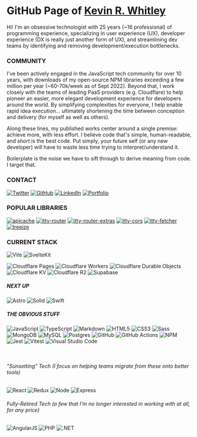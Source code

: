 # GitHub Page of [Kevin R. Whitley](https://kevinrwhitley.com)

Hi!  I'm an obsessive technologist with 25 years (~16 professional) of programming experience, specializing in user experience (UX), developer experience (DX is really just another form of UX), and streamlining dev teams by identifying and removing development/execution bottlenecks.

### COMMUNITY
I've been actively engaged in the JavaScript tech community for over 10 years, with downloads of my open-source NPM libraries exceeding a few million per year (~60-70k/week as of Sept 2022). Beyond that, I work closely with the teams of leading PaaS providers (e.g. Cloudflare) to help pioneer an easier, more elegant development experience for developers around the world. By simplifying complexities for everyone, I help enable rapid idea execution... ultimately shortening the time between conception and delivery (for myself as well as others).

Along these lines, my published works center around a single premise: achieve more, with less effort. I believe code that's simple, human-readable, and *short* is the best code. Put simply, your future self (or any new developer) will have to waste less time trying to interpret/understand it. 

Boilerplate is the noise we have to sift through to derive meaning from code. I target that.

### CONTACT
[![Twitter](https://img.shields.io/badge/Twitter-%231DA1F2.svg?style=for-the-badge&logo=Twitter&logoColor=white)](https://twitter.com/kevinrwhitley)
[![GitHub](https://img.shields.io/badge/github-%23EEE.svg?style=for-the-badge&logo=github&logoColor=121011)](https://github.com/kwhitley)
[![LinkedIn](https://img.shields.io/badge/linkedin-%23EEE.svg?style=for-the-badge&logo=linkedin&logoColor=0077B5)](https://www.linkedin.com/in/kevinrwhitley/)
[![Portfolio](https://img.shields.io/badge/kevinrwhitley.com-%23EEE.svg?style=for-the-badge&logo=kirby&logoColor=f0c)](https://kevinrwhitley.com)

### POPULAR LIBRARIES
[![apicache](https://img.shields.io/npm/dw/apicache?style=for-the-badge&logo=npm&color=ded&label=apicache)](https://npmjs.com/package/apicache)
[![itty-router](https://img.shields.io/npm/dw/itty-router?style=for-the-badge&logo=npm&color=ded&label=itty-router)](https://npmjs.com/package/itty-router)
[![itty-router-extras](https://img.shields.io/npm/dw/itty-router-extras?style=for-the-badge&logo=npm&color=ded&label=itty-router-extras)](https://npmjs.com/package/itty-router-extras)
[![itty-cors](https://img.shields.io/npm/dw/itty-cors?style=for-the-badge&logo=npm&color=ded&label=itty-cors)](https://npmjs.com/package/itty-cors)
[![itty-fetcher](https://img.shields.io/npm/dw/itty-fetcher?style=for-the-badge&logo=npm&color=ded&label=itty-fetcher)](https://npmjs.com/package/itty-fetcher)
[![treeize](https://img.shields.io/npm/dw/treeize?style=for-the-badge&logo=npm&color=ded&label=treeize)](https://npmjs.com/package/treeize)

### CURRENT STACK
![Vite](https://img.shields.io/badge/Vite-%23EEE.svg?style=for-the-badge&logo=vite&logoColor=646CFF)
![SvelteKit](https://img.shields.io/badge/Svelte/Kit-%23EEE.svg?style=for-the-badge&logo=svelte&logoColor=FF3E00)

![Cloudflare Pages](https://img.shields.io/badge/Cloudflare-Pages-%23f38020.svg?style=for-the-badge&logo=cloudflare&logoColor=f38020)
![Cloudflare Workers](https://img.shields.io/badge/Cloudflare-Workers-%23f38020.svg?style=for-the-badge&logo=cloudflare&logoColor=f38020)
![Cloudflare Durable Objects](https://img.shields.io/badge/Cloudflare-Durable%20Objects-%23f38020.svg?style=for-the-badge&logo=cloudflare&logoColor=white&logoColor=f38020)
![Cloudflare KV](https://img.shields.io/badge/Cloudflare-KV-%23f38020.svg?style=for-the-badge&logo=cloudflare&logoColor=f38020)
![Cloudflare R2](https://img.shields.io/badge/Cloudflare-R2-%23f38020.svg?style=for-the-badge&logo=cloudflare&logoColor=f38020)
![Supabase](https://img.shields.io/badge/Supabase-%23EEE.svg?style=for-the-badge&logo=supabase&logoColor=3ECF8E)

##### NEXT UP
![Astro](https://img.shields.io/badge/Astro-%23EEE.svg?style=for-the-badge&logo=astro&logoColor=FF5D01)
![Solid](https://img.shields.io/badge/Solid-%23EEE.svg?style=for-the-badge&logo=solid&logoColor=2C4F7C)
![Swift](https://img.shields.io/badge/Swift-%23EEE.svg?style=for-the-badge&logo=swift&logoColor=F05138)

##### THE OBVIOUS STUFF
![JavaScript](https://img.shields.io/badge/javascript-%23F0F0F0.svg?style=for-the-badge&logo=javascript&logoColor=F7DF1E)
![TypeScript](https://img.shields.io/badge/typescript-%23EEE.svg?style=for-the-badge&logo=typescript&logoColor=3178C6)
![Markdown](https://img.shields.io/badge/markdown-%23EEE.svg?style=for-the-badge&logo=markdown&logoColor=000000)
![HTML5](https://img.shields.io/badge/html5-%23EEE.svg?style=for-the-badge&logo=html5&logoColor=E34F26)
![CSS3](https://img.shields.io/badge/css3-%23EEE.svg?style=for-the-badge&logo=css3&logoColor=1572B6)
![Sass](https://img.shields.io/badge/Sass-%23EEE.svg?style=for-the-badge&logo=sass&logoColor=CC6699)
![MongoDB](https://img.shields.io/badge/MongoDB-%23EEE.svg?style=for-the-badge&logo=mongodb&logoColor=47A248)
![MySQL](https://img.shields.io/badge/mysql-%23EEE.svg?style=for-the-badge&logo=mysql&logoColor=4479A1)
![Postgres](https://img.shields.io/badge/postgres-%23EEE.svg?style=for-the-badge&logo=postgresql&logoColor=4169E1)
![GitHub](https://img.shields.io/badge/GitHub-%23EEE.svg?style=for-the-badge&logo=github&logoColor=000)
![GitHub Actions](https://img.shields.io/badge/GitHub%20Actions-%23EEE.svg?style=for-the-badge&logo=githubactions&logoColor=2088FF)
![NPM](https://img.shields.io/badge/NPM-%23EEE.svg?style=for-the-badge&logo=npm&logoColor=white)
![Jest](https://img.shields.io/badge/-jest-%23EEE?style=for-the-badge&logo=jest&logoColor=C21325)
![Vitest](https://img.shields.io/badge/Vitest-%23EEE.svg?style=for-the-badge&logo=vitest&logoColor=6E9F18)
![Visual Studio Code](https://img.shields.io/badge/VSCode-%23EEE.svg?style=for-the-badge&logo=visual-studio-code&logoColor=0078d7)

&nbsp;

###### "Sunsetting" Tech (I focus on helping teams migrate from these onto better tools)
![React](https://img.shields.io/badge/React-%23FFF.svg?style=for-the-badge&logo=react&logoColor=61DAFB) 
![Redux](https://img.shields.io/badge/Redux-%23FFF.svg?style=for-the-badge&logo=redux&logoColor=764ABC)
![Node](https://img.shields.io/badge/Node.js-%23FFF.svg?style=for-the-badge&logo=node.js&logoColor=339933)
![Express](https://img.shields.io/badge/Express-%23FFF.svg?style=for-the-badge&logo=express&logoColor=000)

###### Fully-Retired Tech (a few that I'm no longer interested in working with at all, for any price)
![AngularJS](https://img.shields.io/badge/AngularJS-%23FFF.svg?style=for-the-badge&logo=angularjs&logoColor=E23237) 
![PHP](https://img.shields.io/badge/PHP-%23FFF.svg?style=for-the-badge&logo=php&logoColor=777BB4) 
![.NET](https://img.shields.io/badge/.NET-%23FFF.svg?style=for-the-badge&logo=.net&logoColor=512BD4)
